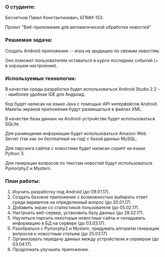 ### О студенте:

Бесчетнов Павел Константинович, БПМИ-153.

Проект "Веб-приложение для автоматической обработки новостей"

### Решаемая задача:

Создать Android-приложение -- игра на эрудицию по свежим новостям.

Оно поможет пользователям оставаться в курсе последних событий (+ в хорошем настроении).

### Используемые технологии:

В качестве среды разработки будет использоваться Android Studio 2.2 -- наиболее удобная IDE для Андроид.

Код будет написан на языке Java с помощью API-интерфейсов Android.
Макеты экранов приложения будут размещаться в файлах XML.

В качестве базы данных на Android-устройстве будет использоваться SQLite.

Для размещения информации будет использоваться Amazon Web Server (так как он бесплатный на год) с базой данных MySQL.

Для парсинга сайтов с новостями будет написан скрипт на языке Python 3.

Для генерации вопросов по текстам новостей будут использоваться Pymorphy2 и Mystem.

### План работы:

1. Изучить разработку под Android (до 09.01.17).
2. Создать базовое приложение с возможностью выбирать ответ среди вариантов на определенный вопрос (до 20.01.17).
3. Добавить экран со статистикой пользователя (до 05.02.17).
4. Настроить веб-сервер, установить базу данных (до 28.02.17).
5. Научиться парсить некоторые новостные сайты и складывать информацию в БД на сервере (до 03.03.17).
6. Разобраться с Pymorphy2 и Mystem, придумать алгоритм генерации вопросов к новостным статьям (до 25.03.17).
7. Организовать передачу данных между устройством и сервером (до 03.04.17).
8. Продолжать улучшать приложение.
